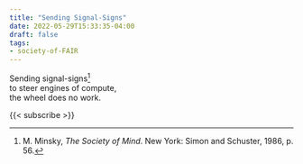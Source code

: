```yaml
---
title: "Sending Signal-Signs"
date: 2022-05-29T15:33:35-04:00
draft: false
tags:
- society-of-FAIR
---
```


Sending signal-signs[^som]<br>
to steer engines of compute,<br>
the wheel does no work.

[^som]: M. Minsky, *The Society of Mind*. New York: Simon and Schuster, 1986, p. 56.

{{< subscribe >}}